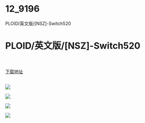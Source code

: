 # 12_9196
PLOID/英文版/[NSZ]-Switch520
# PLOID/英文版/[NSZ]-Switch520
 <br/></br>
[下载地址](https://www.switch520.cc/article/9196 "下载地址")
<br/></br>

<p><span style="color: #ffffff;"><strong><img src="https://www.switch520.cc/muke_img/upload_art_editor_20210118-1_36eac37fb4b62c7abfcddc2e18cfc573.jpg"></strong></span></p>
<p><span style="color: #ffffff;"><strong><img src="https://www.switch520.cc/muke_img/upload_art_editor_20210118-1_ab59d05f7b08c7605eb1ab39f008899b.jpg"></strong></span></p>
<p><span style="color: #ffffff;"><strong><img src="https://www.switch520.cc/muke_img/upload_art_editor_20210118-1_5d4f65ae89921a28bb28a44c53d2ee0e.jpg"></strong></span></p>
<p><span style="color: #ffffff;"><strong><img src="https://www.switch520.cc/muke_img/upload_art_editor_20210118-1_cef54c12671661d996e1af669819aa0e.jpg">&nbsp;</strong></span></p>
<p><span style="color: #ffffff;"><strong>&nbsp;</strong></span></p>
